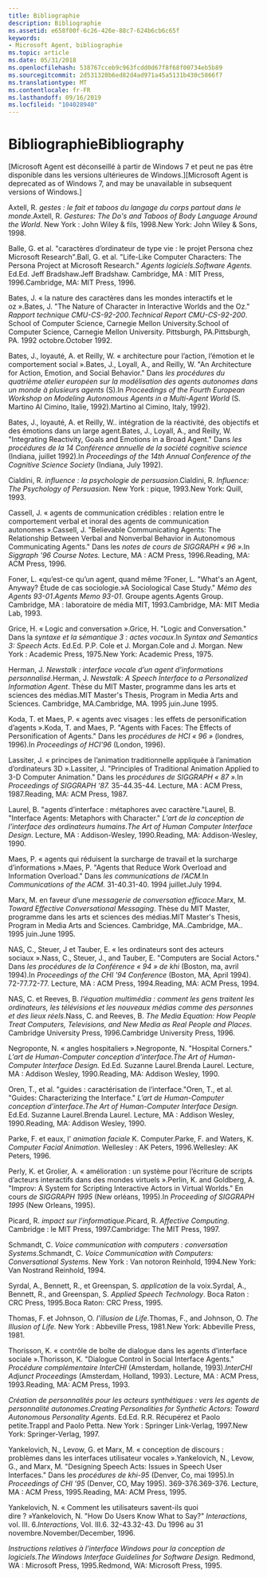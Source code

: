 ```yaml
---
title: Bibliographie
description: Bibliographie
ms.assetid: e658f00f-6c26-426e-88c7-624b6cb6c65f
keywords:
- Microsoft Agent, bibliographie
ms.topic: article
ms.date: 05/31/2018
ms.openlocfilehash: 538767cceb9c963fcdd0d67f8f68f00734eb5b89
ms.sourcegitcommit: 2d531328b6ed82d4ad971a45a5131b430c5866f7
ms.translationtype: MT
ms.contentlocale: fr-FR
ms.lasthandoff: 09/16/2019
ms.locfileid: "104028940"
---
```

# <a name="bibliography"></a><span data-ttu-id="c9126-104">Bibliographie</span><span class="sxs-lookup"><span data-stu-id="c9126-104">Bibliography</span></span>

<span data-ttu-id="c9126-105">\[Microsoft Agent est déconseillé à partir de Windows 7 et peut ne pas être disponible dans les versions ultérieures de Windows.\]</span><span class="sxs-lookup"><span data-stu-id="c9126-105">\[Microsoft Agent is deprecated as of Windows 7, and may be unavailable in subsequent versions of Windows.\]</span></span>

<span data-ttu-id="c9126-106">Axtell, R. *gestes : le fait et taboos du langage du corps partout dans le monde*.</span><span class="sxs-lookup"><span data-stu-id="c9126-106">Axtell, R. *Gestures: The Do's and Taboos of Body Language Around the World*.</span></span> <span data-ttu-id="c9126-107">New York : John Wiley & fils, 1998.</span><span class="sxs-lookup"><span data-stu-id="c9126-107">New York: John Wiley & Sons, 1998.</span></span>

<span data-ttu-id="c9126-108">Balle, G. et al. "caractères d’ordinateur de type vie : le projet Persona chez Microsoft Research".</span><span class="sxs-lookup"><span data-stu-id="c9126-108">Ball, G. et al. "Life-Like Computer Characters: The Persona Project at Microsoft Research."</span></span> <span data-ttu-id="c9126-109">*Agents logiciels.*</span><span class="sxs-lookup"><span data-stu-id="c9126-109">*Software Agents.*</span></span> <span data-ttu-id="c9126-110">Ed.</span><span class="sxs-lookup"><span data-stu-id="c9126-110">Ed.</span></span> <span data-ttu-id="c9126-111">Jeff Bradshaw.</span><span class="sxs-lookup"><span data-stu-id="c9126-111">Jeff Bradshaw.</span></span> <span data-ttu-id="c9126-112">Cambridge, MA : MIT Press, 1996.</span><span class="sxs-lookup"><span data-stu-id="c9126-112">Cambridge, MA: MIT Press, 1996.</span></span>

<span data-ttu-id="c9126-113">Bates, J. « la nature des caractères dans les mondes interactifs et le oz ».</span><span class="sxs-lookup"><span data-stu-id="c9126-113">Bates, J. "The Nature of Character in Interactive Worlds and the Oz."</span></span> <span data-ttu-id="c9126-114">*Rapport technique CMU-CS-92-200*.</span><span class="sxs-lookup"><span data-stu-id="c9126-114">*Technical Report CMU-CS-92-200*.</span></span> <span data-ttu-id="c9126-115">School of Computer Science, Carnegie Mellon University.</span><span class="sxs-lookup"><span data-stu-id="c9126-115">School of Computer Science, Carnegie Mellon University.</span></span> <span data-ttu-id="c9126-116">Pittsburgh, PA.</span><span class="sxs-lookup"><span data-stu-id="c9126-116">Pittsburgh, PA.</span></span> <span data-ttu-id="c9126-117">1992 octobre.</span><span class="sxs-lookup"><span data-stu-id="c9126-117">October 1992.</span></span>

<span data-ttu-id="c9126-118">Bates, J., loyauté, A. et Reilly, W. « architecture pour l’action, l’émotion et le comportement social ».</span><span class="sxs-lookup"><span data-stu-id="c9126-118">Bates, J., Loyall, A., and Reilly, W. "An Architecture for Action, Emotion, and Social Behavior."</span></span> <span data-ttu-id="c9126-119">Dans *les procédures du quatrième atelier européen sur la modélisation des agents autonomes dans un monde à plusieurs agents* (S).</span><span class="sxs-lookup"><span data-stu-id="c9126-119">In *Proceedings of the Fourth European Workshop on Modeling Autonomous Agents in a Multi-Agent World* (S.</span></span> <span data-ttu-id="c9126-120">Martino Al Cimino, Italie, 1992).</span><span class="sxs-lookup"><span data-stu-id="c9126-120">Martino al Cimino, Italy, 1992).</span></span>

<span data-ttu-id="c9126-121">Bates, J., loyauté, A. et Reilly, W.. intégration de la réactivité, des objectifs et des émotions dans un large agent.</span><span class="sxs-lookup"><span data-stu-id="c9126-121">Bates, J., Loyall, A., and Reilly, W. "Integrating Reactivity, Goals and Emotions in a Broad Agent."</span></span> <span data-ttu-id="c9126-122">Dans *les procédures de la 14 Conférence annuelle de la société cognitive science* (Indiana, juillet 1992).</span><span class="sxs-lookup"><span data-stu-id="c9126-122">In *Proceedings of the 14th Annual Conference of the Cognitive Science Society* (Indiana, July 1992).</span></span>

<span data-ttu-id="c9126-123">Cialdini, R. *influence : la psychologie de persuasion*.</span><span class="sxs-lookup"><span data-stu-id="c9126-123">Cialdini, R. *Influence: The Psychology of Persuasion*.</span></span> <span data-ttu-id="c9126-124">New York : pique, 1993.</span><span class="sxs-lookup"><span data-stu-id="c9126-124">New York: Quill, 1993.</span></span>

<span data-ttu-id="c9126-125">Cassell, J. « agents de communication crédibles : relation entre le comportement verbal et inoral des agents de communication autonomes ».</span><span class="sxs-lookup"><span data-stu-id="c9126-125">Cassell, J. "Believable Communicating Agents: The Relationship Between Verbal and Nonverbal Behavior in Autonomous Communicating Agents."</span></span> <span data-ttu-id="c9126-126">Dans les *notes de cours de SIGGRAPH « 96 ».*</span><span class="sxs-lookup"><span data-stu-id="c9126-126">In *Siggraph '96 Course Notes.*</span></span> <span data-ttu-id="c9126-127">Lecture, MA : ACM Press, 1996.</span><span class="sxs-lookup"><span data-stu-id="c9126-127">Reading, MA: ACM Press, 1996.</span></span>

<span data-ttu-id="c9126-128">Foner, L. «qu’est-ce qu’un agent, quand même ?</span><span class="sxs-lookup"><span data-stu-id="c9126-128">Foner, L. "What's an Agent, Anyway?</span></span> <span data-ttu-id="c9126-129">Étude de cas sociologie.»</span><span class="sxs-lookup"><span data-stu-id="c9126-129">A Sociological Case Study."</span></span> <span data-ttu-id="c9126-130">*Mémo des Agents 93-01*.</span><span class="sxs-lookup"><span data-stu-id="c9126-130">*Agents Memo 93-01*.</span></span> <span data-ttu-id="c9126-131">Groupe agents.</span><span class="sxs-lookup"><span data-stu-id="c9126-131">Agents Group.</span></span> <span data-ttu-id="c9126-132">Cambridge, MA : laboratoire de média MIT, 1993.</span><span class="sxs-lookup"><span data-stu-id="c9126-132">Cambridge, MA: MIT Media Lab, 1993.</span></span>

<span data-ttu-id="c9126-133">Grice, H. « Logic and conversation ».</span><span class="sxs-lookup"><span data-stu-id="c9126-133">Grice, H. "Logic and Conversation."</span></span> <span data-ttu-id="c9126-134">Dans la *syntaxe et la sémantique 3 : actes vocaux*.</span><span class="sxs-lookup"><span data-stu-id="c9126-134">In *Syntax and Semantics 3: Speech Acts*.</span></span> <span data-ttu-id="c9126-135">Ed.</span><span class="sxs-lookup"><span data-stu-id="c9126-135">Ed.</span></span> <span data-ttu-id="c9126-136">P.</span><span class="sxs-lookup"><span data-stu-id="c9126-136">P.</span></span> <span data-ttu-id="c9126-137">Cole et J. Morgan.</span><span class="sxs-lookup"><span data-stu-id="c9126-137">Cole and J. Morgan.</span></span> <span data-ttu-id="c9126-138">New York : Academic Press, 1975.</span><span class="sxs-lookup"><span data-stu-id="c9126-138">New York: Academic Press, 1975.</span></span>

<span data-ttu-id="c9126-139">Herman, J. *Newstalk : interface vocale d’un agent d’informations personnalisé*.</span><span class="sxs-lookup"><span data-stu-id="c9126-139">Herman, J. *Newstalk: A Speech Interface to a Personalized Information Agent*.</span></span> <span data-ttu-id="c9126-140">Thèse du MIT Master, programme dans les arts et sciences des médias.</span><span class="sxs-lookup"><span data-stu-id="c9126-140">MIT Master's Thesis, Program in Media Arts and Sciences.</span></span> <span data-ttu-id="c9126-141">Cambridge, MA.</span><span class="sxs-lookup"><span data-stu-id="c9126-141">Cambridge, MA.</span></span> <span data-ttu-id="c9126-142">1995 juin.</span><span class="sxs-lookup"><span data-stu-id="c9126-142">June 1995.</span></span>

<span data-ttu-id="c9126-143">Koda, T. et Maes, P. « agents avec visages : les effets de personification d’agents ».</span><span class="sxs-lookup"><span data-stu-id="c9126-143">Koda, T. and Maes, P. "Agents with Faces: The Effects of Personification of Agents."</span></span> <span data-ttu-id="c9126-144">Dans les *procédures de HCI « 96 »* (londres, 1996).</span><span class="sxs-lookup"><span data-stu-id="c9126-144">In *Proceedings of HCI'96* (London, 1996).</span></span>

<span data-ttu-id="c9126-145">Lassiter, J. « principes de l’animation traditionnelle appliquée à l’animation d’ordinateurs 3D ».</span><span class="sxs-lookup"><span data-stu-id="c9126-145">Lassiter, J. "Principles of Traditional Animation Applied to 3-D Computer Animation."</span></span> <span data-ttu-id="c9126-146">Dans les *procédures de SIGGRAPH « 87 ».*</span><span class="sxs-lookup"><span data-stu-id="c9126-146">In *Proceedings of SIGGRAPH '87.*</span></span> <span data-ttu-id="c9126-147">35-44.</span><span class="sxs-lookup"><span data-stu-id="c9126-147">35-44.</span></span> <span data-ttu-id="c9126-148">Lecture, MA : ACM Press, 1987.</span><span class="sxs-lookup"><span data-stu-id="c9126-148">Reading, MA: ACM Press, 1987.</span></span>

<span data-ttu-id="c9126-149">Laurel, B. "agents d’interface : métaphores avec caractère."</span><span class="sxs-lookup"><span data-stu-id="c9126-149">Laurel, B. "Interface Agents: Metaphors with Character."</span></span> <span data-ttu-id="c9126-150">*L’art de la conception de l’interface des ordinateurs humains*.</span><span class="sxs-lookup"><span data-stu-id="c9126-150">*The Art of Human Computer Interface Design*.</span></span> <span data-ttu-id="c9126-151">Lecture, MA : Addison-Wesley, 1990.</span><span class="sxs-lookup"><span data-stu-id="c9126-151">Reading, MA: Addison-Wesley, 1990.</span></span>

<span data-ttu-id="c9126-152">Maes, P. « agents qui réduisent la surcharge de travail et la surcharge d’informations ».</span><span class="sxs-lookup"><span data-stu-id="c9126-152">Maes, P. "Agents that Reduce Work Overload and Information Overload."</span></span> <span data-ttu-id="c9126-153">Dans *les communications de l’ACM.*</span><span class="sxs-lookup"><span data-stu-id="c9126-153">In *Communications of the ACM.*</span></span> <span data-ttu-id="c9126-154">31-40.</span><span class="sxs-lookup"><span data-stu-id="c9126-154">31-40.</span></span> <span data-ttu-id="c9126-155">1994 juillet.</span><span class="sxs-lookup"><span data-stu-id="c9126-155">July 1994.</span></span>

<span data-ttu-id="c9126-156">Marx, M. en faveur d’une *messagerie de conversation efficace*.</span><span class="sxs-lookup"><span data-stu-id="c9126-156">Marx, M. *Toward Effective Conversational Messaging*.</span></span> <span data-ttu-id="c9126-157">Thèse du MIT Master, programme dans les arts et sciences des médias.</span><span class="sxs-lookup"><span data-stu-id="c9126-157">MIT Master's Thesis, Program in Media Arts and Sciences.</span></span> <span data-ttu-id="c9126-158">Cambridge, MA..</span><span class="sxs-lookup"><span data-stu-id="c9126-158">Cambridge, MA..</span></span> <span data-ttu-id="c9126-159">1995 juin.</span><span class="sxs-lookup"><span data-stu-id="c9126-159">June 1995.</span></span>

<span data-ttu-id="c9126-160">NAS, C., Steuer, J et Tauber, E. « les ordinateurs sont des acteurs sociaux ».</span><span class="sxs-lookup"><span data-stu-id="c9126-160">Nass, C., Steuer, J., and Tauber, E. "Computers are Social Actors."</span></span> <span data-ttu-id="c9126-161">Dans *les procédures de la Conférence « 94 » de khi* (Boston, ma, avril 1994).</span><span class="sxs-lookup"><span data-stu-id="c9126-161">In *Proceedings of the CHI '94 Conference* (Boston, MA, April 1994).</span></span> <span data-ttu-id="c9126-162">72-77.</span><span class="sxs-lookup"><span data-stu-id="c9126-162">72-77.</span></span> <span data-ttu-id="c9126-163">Lecture, MA : ACM Press, 1994.</span><span class="sxs-lookup"><span data-stu-id="c9126-163">Reading, MA: ACM Press, 1994.</span></span>

<span data-ttu-id="c9126-164">NAS, C. et Reeves, B. *l’équation multimédia : comment les gens traitent les ordinateurs, les télévisions et les nouveaux médias comme des personnes et des lieux réels*.</span><span class="sxs-lookup"><span data-stu-id="c9126-164">Nass, C. and Reeves, B. *The Media Equation: How People Treat Computers, Televisions, and New Media as Real People and Places*.</span></span> <span data-ttu-id="c9126-165">Cambridge University Press, 1996.</span><span class="sxs-lookup"><span data-stu-id="c9126-165">Cambridge University Press, 1996.</span></span>

<span data-ttu-id="c9126-166">Negroponte, N. « angles hospitaliers ».</span><span class="sxs-lookup"><span data-stu-id="c9126-166">Negroponte, N. "Hospital Corners."</span></span> <span data-ttu-id="c9126-167">*L’art de Human-Computer conception d’interface.*</span><span class="sxs-lookup"><span data-stu-id="c9126-167">*The Art of Human-Computer Interface Design.*</span></span> <span data-ttu-id="c9126-168">Ed.</span><span class="sxs-lookup"><span data-stu-id="c9126-168">Ed.</span></span> <span data-ttu-id="c9126-169">Suzanne Laurel.</span><span class="sxs-lookup"><span data-stu-id="c9126-169">Brenda Laurel.</span></span> <span data-ttu-id="c9126-170">Lecture, MA : Addison Wesley, 1990.</span><span class="sxs-lookup"><span data-stu-id="c9126-170">Reading, MA: Addison Wesley, 1990.</span></span>

<span data-ttu-id="c9126-171">Oren, T., et al. "guides : caractérisation de l’interface."</span><span class="sxs-lookup"><span data-stu-id="c9126-171">Oren, T., et al. "Guides: Characterizing the Interface."</span></span> <span data-ttu-id="c9126-172">*L’art de Human-Computer conception d’interface.*</span><span class="sxs-lookup"><span data-stu-id="c9126-172">*The Art of Human-Computer Interface Design.*</span></span> <span data-ttu-id="c9126-173">Ed.</span><span class="sxs-lookup"><span data-stu-id="c9126-173">Ed.</span></span> <span data-ttu-id="c9126-174">Suzanne Laurel.</span><span class="sxs-lookup"><span data-stu-id="c9126-174">Brenda Laurel.</span></span> <span data-ttu-id="c9126-175">Lecture, MA : Addison Wesley, 1990.</span><span class="sxs-lookup"><span data-stu-id="c9126-175">Reading, MA: Addison Wesley, 1990.</span></span>

<span data-ttu-id="c9126-176">Parke, F. et eaux, l' *animation faciale* K. Computer.</span><span class="sxs-lookup"><span data-stu-id="c9126-176">Parke, F. and Waters, K. *Computer Facial Animation*.</span></span> <span data-ttu-id="c9126-177">Wellesley : AK Peters, 1996.</span><span class="sxs-lookup"><span data-stu-id="c9126-177">Wellesley: AK Peters, 1996.</span></span>

<span data-ttu-id="c9126-178">Perly, K. et Grolier, A. « amélioration : un système pour l’écriture de scripts d’acteurs interactifs dans des mondes virtuels ».</span><span class="sxs-lookup"><span data-stu-id="c9126-178">Perlin, K. and Goldberg, A. "Improv: A System for Scripting Interactive Actors in Virtual Worlds."</span></span> <span data-ttu-id="c9126-179">En cours *de SIGGRAPH 1995* (New orléans, 1995).</span><span class="sxs-lookup"><span data-stu-id="c9126-179">In *Proceeding of SIGGRAPH 1995* (New Orleans, 1995).</span></span>

<span data-ttu-id="c9126-180">Picard, R. *impact sur l’informatique*.</span><span class="sxs-lookup"><span data-stu-id="c9126-180">Picard, R. *Affective Computing*.</span></span> <span data-ttu-id="c9126-181">Cambridge : le MIT Press, 1997.</span><span class="sxs-lookup"><span data-stu-id="c9126-181">Cambridge: The MIT Press, 1997.</span></span>

<span data-ttu-id="c9126-182">Schmandt, C. *Voice communication with computers : conversation Systems*.</span><span class="sxs-lookup"><span data-stu-id="c9126-182">Schmandt, C. *Voice Communication with Computers: Conversational Systems*.</span></span> <span data-ttu-id="c9126-183">New York : Van notoron Reinhold, 1994.</span><span class="sxs-lookup"><span data-stu-id="c9126-183">New York: Van Nostrand Reinhold, 1994.</span></span>

<span data-ttu-id="c9126-184">Syrdal, A., Bennett, R., et Greenspan, S. *application* de la voix.</span><span class="sxs-lookup"><span data-stu-id="c9126-184">Syrdal, A., Bennett, R., and Greenspan, S. *Applied Speech Technology*.</span></span> <span data-ttu-id="c9126-185">Boca Raton : CRC Press, 1995.</span><span class="sxs-lookup"><span data-stu-id="c9126-185">Boca Raton: CRC Press, 1995.</span></span>

<span data-ttu-id="c9126-186">Thomas, F. et Johnson, O. *l’illusion de Life.*</span><span class="sxs-lookup"><span data-stu-id="c9126-186">Thomas, F., and Johnson, O. *The Illusion of Life.*</span></span> <span data-ttu-id="c9126-187">New York : Abbeville Press, 1981.</span><span class="sxs-lookup"><span data-stu-id="c9126-187">New York: Abbeville Press, 1981.</span></span>

<span data-ttu-id="c9126-188">Thorisson, K. « contrôle de boîte de dialogue dans les agents d’interface sociale ».</span><span class="sxs-lookup"><span data-stu-id="c9126-188">Thorisson, K. "Dialogue Control in Social Interface Agents."</span></span> <span data-ttu-id="c9126-189">*Procédure complémentaire InterCHI* (Amsterdam, hollande, 1993).</span><span class="sxs-lookup"><span data-stu-id="c9126-189">*InterCHI Adjunct Proceedings* (Amsterdam, Holland, 1993).</span></span> <span data-ttu-id="c9126-190">Lecture, MA : ACM Press, 1993.</span><span class="sxs-lookup"><span data-stu-id="c9126-190">Reading, MA: ACM Press, 1993.</span></span>

<span data-ttu-id="c9126-191">*Création de personnalités pour les acteurs synthétiques : vers les agents de personnalité autonomes*.</span><span class="sxs-lookup"><span data-stu-id="c9126-191">*Creating Personalities for Synthetic Actors: Toward Autonomous Personality Agents*.</span></span> <span data-ttu-id="c9126-192">Ed.</span><span class="sxs-lookup"><span data-stu-id="c9126-192">Ed.</span></span> <span data-ttu-id="c9126-193">R.</span><span class="sxs-lookup"><span data-stu-id="c9126-193">R.</span></span> <span data-ttu-id="c9126-194">Récupérez et Paolo petite.</span><span class="sxs-lookup"><span data-stu-id="c9126-194">Trappl and Paolo Petta.</span></span> <span data-ttu-id="c9126-195">New York : Springer Link-Verlag, 1997.</span><span class="sxs-lookup"><span data-stu-id="c9126-195">New York: Springer-Verlag, 1997.</span></span>

<span data-ttu-id="c9126-196">Yankelovich, N., Levow, G. et Marx, M. « conception de discours : problèmes dans les interfaces utilisateur vocales ».</span><span class="sxs-lookup"><span data-stu-id="c9126-196">Yankelovich, N., Levow, G., and Marx, M. "Designing Speech Acts: Issues in Speech User Interfaces."</span></span> <span data-ttu-id="c9126-197">Dans les *procédures de khi-95* (Denver, Co, mai 1995).</span><span class="sxs-lookup"><span data-stu-id="c9126-197">In *Proceedings of CHI '95* (Denver, CO, May 1995).</span></span> <span data-ttu-id="c9126-198">369-376.</span><span class="sxs-lookup"><span data-stu-id="c9126-198">369-376.</span></span> <span data-ttu-id="c9126-199">Lecture, MA : ACM Press, 1995.</span><span class="sxs-lookup"><span data-stu-id="c9126-199">Reading, MA: ACM Press, 1995.</span></span>

<span data-ttu-id="c9126-200">Yankelovich, N. « Comment les utilisateurs savent-ils quoi dire ? »</span><span class="sxs-lookup"><span data-stu-id="c9126-200">Yankelovich, N. "How Do Users Know What to Say?"</span></span> <span data-ttu-id="c9126-201">*Interactions*, vol. III. 6.</span><span class="sxs-lookup"><span data-stu-id="c9126-201">*Interactions*, Vol. III.6.</span></span> <span data-ttu-id="c9126-202">32-43.</span><span class="sxs-lookup"><span data-stu-id="c9126-202">32-43.</span></span> <span data-ttu-id="c9126-203">Du 1996 au 31 novembre.</span><span class="sxs-lookup"><span data-stu-id="c9126-203">November/December, 1996.</span></span>

<span data-ttu-id="c9126-204">*Instructions relatives à l’interface Windows pour la conception de logiciels.*</span><span class="sxs-lookup"><span data-stu-id="c9126-204">*The Windows Interface Guidelines for Software Design.*</span></span> <span data-ttu-id="c9126-205">Redmond, WA : Microsoft Press, 1995.</span><span class="sxs-lookup"><span data-stu-id="c9126-205">Redmond, WA: Microsoft Press, 1995.</span></span>

 

 




